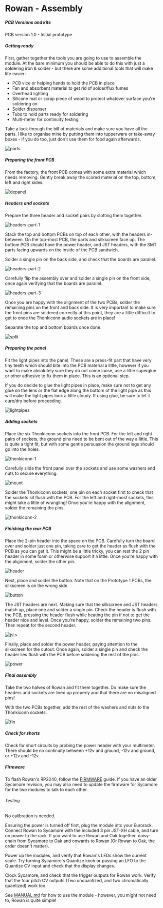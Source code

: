 # Rowan - Assembly

##### PCB Versions and kits

PCB version 1.0 - Initial prototype

##### Getting ready

First, gather together the tools you are going to use to assemble the module. At the bare minimum you should be able to do this with just a soldering iron & solder - but there are some additional tools that will make life easier:

- PCB vice or helping hands to hold the PCB in place
- Fan and absorbent material to get rid of solder/flux fumes
- Overhead lighting
- Silicone mat or scrap piece of wood to protect whatever surface you're soldering on
- Solder dispenser
- Tubs to hold parts ready for soldering
- Multi-meter for continuity testing

Take a look through the bill of materials and make sure you have all the parts. I like to organise mine by putting them into tupperware or take-away boxes - if you do too, just don't use them for food again afterwards.

![parts](images/01-parts.jpg)

##### Preparing the front PCB

From the factory, the front PCB comes with some extra material which needs removing. Gently break away the scored material on the top, bottom, left and right sides.

![depanel](images/02-depanel.jpg)

##### Headers and sockets

Prepare the three header and socket pairs by slotting them together.

![headers-part-1](images/03-headers.jpg)

Stack the top and bottom PCBs on top of each other, with the headers in-between. On the top-most PCB, the parts and silkscreen face up. The bottom PCB should have the power header, and JST headers, with the SMT parts facing upwards on the inside of the PCB sandwich.

Solder a single pin on the back side, and check that the boards are parallel.

![headers-part-2](images/04-headers.jpg)

Carefully flip the assembly over and solder a single pin on the front side, once again verifying that the boards are parallel.

![headers-part-3](images/05-headers.jpg)

Once you are happy with the alignment of the two PCBs, solder the remaining pins on the front and back side. It is very important to make sure the front pins are soldered correctly at this point, they are a little difficult to get to once the Thonkiconn audio sockets are in place!

Separate the top and bottom boards once done.

![split](images/06-split.jpg)

##### Preparing the panel

Fit the light pipes into the panel. These are a press-fit part that have very tiny teeth which should bite into the PCB material a little, however if you want to make absolutely sure they do not come loose, use a little superglue or other adhesive to fix them in place. This is an optional step.

If you do decide to glue the light pipes in place, make sure not to get any glue on the lens or the flat edge along the bottom of the light pipe as this will make the light pipes look a little cloudy. If using glue, be sure to let it cure/dry before proceeding.

![lightpipes](images/07-lightpipes.jpg)

##### Adding sockets

Place the six Thonkiconn sockets into the front PCB. For the left and right pairs of sockets, the ground pins need to be bent out of the way a little. This is quite a tight fit, but with some gentle persuasion the ground legs should go into the holes.

![thonkiconn-1](images/08-sockets.jpg)

Carefully slide the front panel over the sockets and use some washers and nuts to secure everything.

![mount](images/09-mount.jpg)

Solder the Thonkiconn sockets, one pin on each socket first to check that the sockets sit flush with the PCB. For the left and right-most sockets, this might take a little of wrangling! Once you're happy with the alignment, solder the remaining the pins.

![thonkiconn-2](images/10-sockets.jpg)

##### Finishing the rear PCB

Place the 2-pin header into the space on the PCB. Carefully turn the board over and solder just one pin, taking care to get the header as flush with the PCB as you can get it. This might be a little tricky, you can rest the 2 pin header in some foam or otherwise support it a little. Once you're happy with the alignment, solder the other pin.

![header](images/11-header.jpg)

Next, place and solder the button. Note that on the Prototype 1 PCBs, the silkscreen is on the wrong side.

![button](images/12-button.jpg)

The JST headers are next. Making sure that the silkscreen and JST headers match up, place one and solder a single pin. Check the header is flush with the PCB, pressing the header flush while heating the pin if not to get the header nice and level. Once you're happy, solder the remaining two pins. Then repeat for the second header.

![jsts](images/13-jst.jpg)

Finally, place and solder the power header, paying attention to the silkscreen for the cutout. Once again, solder a single pin and check the header lies flush with the PCB before soldering the rest of the pins.

![power](images/14-power.jpg)

##### Final assembly

Take the two halves of Rowan and fit them together. Do make sure the headers and sockets are lined up properly and that there are no misaligned pins!

With the two PCBs together, add the rest of the washers and nuts to the Thonkiconn sockets.

![fin](images/15-join.jpg)

##### Check for shorts

Check for short circuits by probing the power header with your multimeter. There should be no continuity between +12v and ground, -12v and ground, or +12v and -12v.

##### Firmware

To flash Rowan's RP2040, follow the [FIRMWARE](FIRMWARE.md) guide. If you have an older Sycamore revision, you may also need to update the firmware for Sycamore for the two modules to talk to each other.

###### Testing

No calibration is needed.

Ensuring the power is turned off first, plug the module into your Eurorack. Connect Rowan to Sycamore with the included 3 pin JST-XH cable, and turn on power to the rack. If you want to use Rowan and Oak together, daisy-chain from Sycamore to Oak and onwards to Rowan (Or Rowan to Oak, the order doesn't matter).

Power up the modules, and verify that Rowan's LEDs show the current scale. Try turning Sycamore's Quantize knob or passing an LFO to the Quantize CV input and check that the display changes.

Clock Sycamore, and check that the trigger outputs for Rowan work. Verify that the four pitch CV outputs (Two unquantized, and two chromatically quantized) work too.

See [MANUAL.md](MANUAL.md) for how to use the module - however, you might not need to, Rowan is quite simple!
